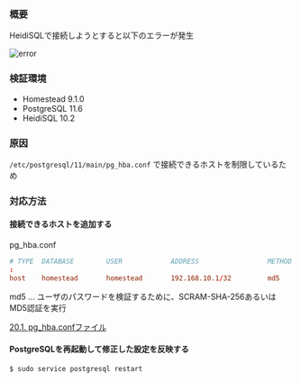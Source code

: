 ### 概要

HeidiSQLで接続しようとすると以下のエラーが発生

![error](/images/articles/6/error.png)

### 検証環境

- Homestead 9.1.0
- PostgreSQL 11.6
- HeidiSQL 10.2

### 原因

`/etc/postgresql/11/main/pg_hba.conf` で接続できるホストを制限しているため

### 対応方法

#### 接続できるホストを追加する

pg_hba.conf

```conf
# TYPE  DATABASE        USER            ADDRESS                 METHOD
:
host    homestead       homestead       192.168.10.1/32         md5
```

md5 ... ユーザのパスワードを検証するために、SCRAM-SHA-256あるいはMD5認証を実行

[20.1. pg_hba.confファイル](https://www.postgresql.jp/document/10/html/auth-pg-hba-conf.html)

#### PostgreSQLを再起動して修正した設定を反映する

```shell
$ sudo service postgresql restart
```
